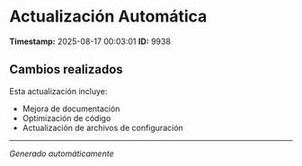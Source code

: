 # Actualización Automática

**Timestamp:** 2025-08-17 00:03:01
**ID:** 9938

## Cambios realizados

Esta actualización incluye:
- Mejora de documentación
- Optimización de código
- Actualización de archivos de configuración

---
*Generado automáticamente*

